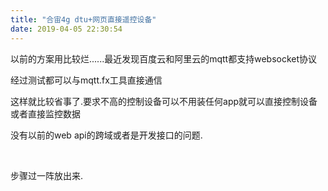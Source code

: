 ```yaml
---
title: "合宙4g dtu+网页直接遥控设备"
date: 2019-04-05 22:30:54
---
```


<p>以前的方案用比较烂......最近发现百度云和阿里云的mqtt都支持websocket协议</p><p>经过测试都可以与mqtt.fx工具直接通信</p><p>这样就比较省事了.要求不高的控制设备可以不用装任何app就可以直接控制设备或者直接监控数据</p><p>没有以前的web api的跨域或者是开发接口的问题.</p><p><br></p><p>步骤过一阵放出来.</p>
